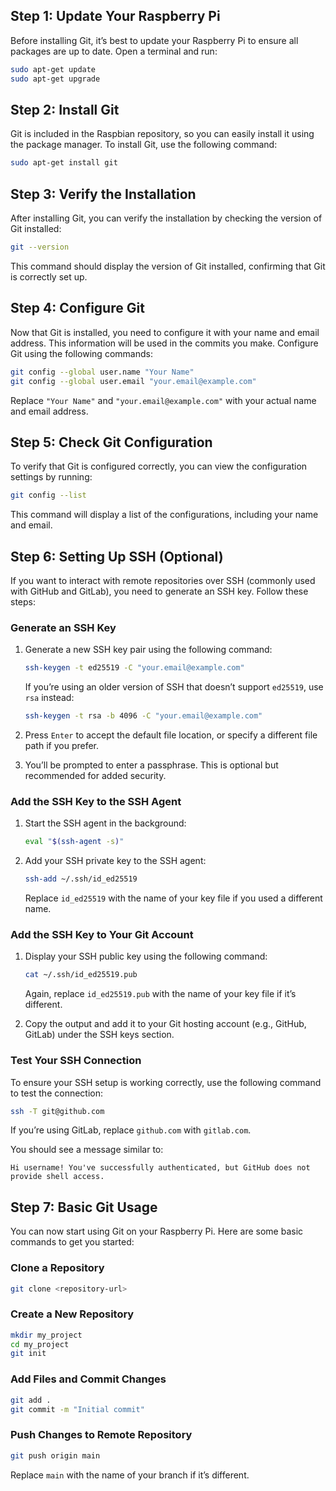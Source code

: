 ## Step 1: Update Your Raspberry Pi

Before installing Git, it’s best to update your Raspberry Pi to ensure all packages are up to date. Open a terminal and run:

```bash
sudo apt-get update
sudo apt-get upgrade
```

## Step 2: Install Git

Git is included in the Raspbian repository, so you can easily install it using the package manager. To install Git, use the following command:

```bash
sudo apt-get install git
```

## Step 3: Verify the Installation

After installing Git, you can verify the installation by checking the version of Git installed:

```bash
git --version
```

This command should display the version of Git installed, confirming that Git is correctly set up.

## Step 4: Configure Git

Now that Git is installed, you need to configure it with your name and email address. This information will be used in the commits you make. Configure Git using the following commands:

```bash
git config --global user.name "Your Name"
git config --global user.email "your.email@example.com"
```

Replace `"Your Name"` and `"your.email@example.com"` with your actual name and email address.

## Step 5: Check Git Configuration

To verify that Git is configured correctly, you can view the configuration settings by running:

```bash
git config --list
```

This command will display a list of the configurations, including your name and email.

## Step 6: Setting Up SSH (Optional)

If you want to interact with remote repositories over SSH (commonly used with GitHub and GitLab), you need to generate an SSH key. Follow these steps:

### Generate an SSH Key

1. Generate a new SSH key pair using the following command:

   ```bash
   ssh-keygen -t ed25519 -C "your.email@example.com"
   ```

   If you’re using an older version of SSH that doesn’t support `ed25519`, use `rsa` instead:

   ```bash
   ssh-keygen -t rsa -b 4096 -C "your.email@example.com"
   ```

2. Press `Enter` to accept the default file location, or specify a different file path if you prefer.

3. You’ll be prompted to enter a passphrase. This is optional but recommended for added security.

### Add the SSH Key to the SSH Agent

1. Start the SSH agent in the background:

   ```bash
   eval "$(ssh-agent -s)"
   ```

2. Add your SSH private key to the SSH agent:

   ```bash
   ssh-add ~/.ssh/id_ed25519
   ```

   Replace `id_ed25519` with the name of your key file if you used a different name.

### Add the SSH Key to Your Git Account

1. Display your SSH public key using the following command:

   ```bash
   cat ~/.ssh/id_ed25519.pub
   ```

   Again, replace `id_ed25519.pub` with the name of your key file if it’s different.

2. Copy the output and add it to your Git hosting account (e.g., GitHub, GitLab) under the SSH keys section.

### Test Your SSH Connection

To ensure your SSH setup is working correctly, use the following command to test the connection:

```bash
ssh -T git@github.com
```

If you’re using GitLab, replace `github.com` with `gitlab.com`.

You should see a message similar to:

```
Hi username! You've successfully authenticated, but GitHub does not provide shell access.
```

## Step 7: Basic Git Usage

You can now start using Git on your Raspberry Pi. Here are some basic commands to get you started:

### Clone a Repository

```bash
git clone <repository-url>
```

### Create a New Repository

```bash
mkdir my_project
cd my_project
git init
```

### Add Files and Commit Changes

```bash
git add .
git commit -m "Initial commit"
```

### Push Changes to Remote Repository

```bash
git push origin main
```

Replace `main` with the name of your branch if it’s different.
